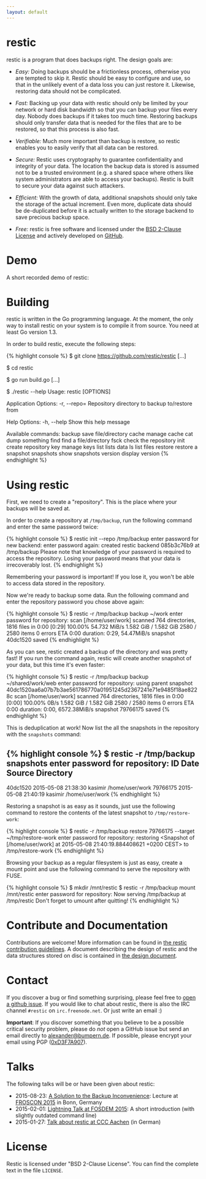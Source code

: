 ```yaml
---
layout: default
---
```


restic
======

restic is a program that does backups right. The design goals are:

 * *Easy:* Doing backups should be a frictionless process, otherwise you are tempted to skip it.  Restic should be easy to configure and use, so that in the unlikely event of a data loss you can just restore it. Likewise, restoring data should not be complicated.

 * *Fast:* Backing up your data with restic should only be limited by your network or hard disk bandwidth so that you can backup your files every day. Nobody does backups if it takes too much time. Restoring backups should only transfer data that is needed for the files that are to be restored, so that this process is also fast.

 * *Verifiable:* Much more important than backup is restore, so restic enables you to easily verify that all data can be restored.

 * *Secure:* Restic uses cryptography to guarantee confidentiality and integrity of your data. The location the backup data is stored is assumed not to be a trusted environment (e.g. a shared space where others like system administrators are able to access your backups). Restic is built to secure your data against such attackers.

 * *Efficient:* With the growth of data, additional snapshots should only take the storage of the actual increment. Even more, duplicate data should be de-duplicated before it is actually written to the storage backend to save precious backup space.

 * *Free:* restic is free software and licensed under the [BSD 2-Clause License](https://github.com/restic/restic/blob/master/LICENSE) and actively developed on [GitHub](https://github.com/restic/restic/).

Demo
====

A short recorded demo of restic:

<script type="text/javascript" src="https://asciinema.org/a/anro1vq39k80ae7c46s9nj6bs.js" id="asciicast-23554" async></script>

Building
========

restic is written in the Go programming language. At the moment, the only way to install restic on your system is to compile it from source. You need at least Go version 1.3.

In order to build restic, execute the following steps:

{% highlight console %}
$ git clone https://github.com/restic/restic
[...]

$ cd restic

$ go run build.go
[...]

$ ./restic --help
Usage:
  restic [OPTIONS] <command>

Application Options:
  -r, --repo= Repository directory to backup to/restore from

Help Options:
  -h, --help  Show this help message

Available commands:
  backup     save file/directory
  cache      manage cache
  cat        dump something
  find       find a file/directory
  fsck       check the repository
  init       create repository
  key        manage keys
  list       lists data
  ls         list files
  restore    restore a snapshot
  snapshots  show snapshots
  version    display version
{% endhighlight %}

Using restic
============

First, we need to create a "repository". This is the place where your backups will be saved at.

In order to create a repository at `/tmp/backup`, run the following command and enter the same password twice:

{% highlight console %}
$ restic init --repo /tmp/backup
enter password for new backend:
enter password again:
created restic backend 085b3c76b9 at /tmp/backup
Please note that knowledge of your password is required to access the repository.
Losing your password means that your data is irrecoverably lost.
{% endhighlight %}

Remembering your password is important! If you lose it, you won't be able to access data stored in the repository.

Now we're ready to backup some data. Run the following command and enter the repository password you chose above again:

{% highlight console %}
$ restic -r /tmp/backup backup ~/work
enter password for repository:
scan [/home/user/work]
scanned 764 directories, 1816 files in 0:00
[0:29] 100.00%  54.732 MiB/s  1.582 GiB / 1.582 GiB  2580 / 2580 items  0 errors  ETA 0:00
duration: 0:29, 54.47MiB/s
snapshot 40dc1520 saved
{% endhighlight %}

As you can see, restic created a backup of the directory and was pretty fast! If you run the command again, restic will create another snapshot of your data, but this time it's even faster:

{% highlight console %}
$ restic -r /tmp/backup backup ~/shared/work/web
enter password for repository:
using parent snapshot 40dc1520aa6a07b7b3ae561786770a01951245d2367241e71e9485f18ae8228c
scan [/home/user/work]
scanned 764 directories, 1816 files in 0:00
[0:00] 100.00%  0B/s  1.582 GiB / 1.582 GiB  2580 / 2580 items  0 errors  ETA 0:00
duration: 0:00, 6572.38MiB/s
snapshot 79766175 saved
{% endhighlight %}

This is deduplication at work! Now list the all the snapshots in the repository with the `snapshots` command:

{% highlight console %}
$ restic -r /tmp/backup snapshots
enter password for repository:
ID        Date                 Source      Directory
----------------------------------------------------------------------
40dc1520  2015-05-08 21:38:30  kasimir     /home/user/work
79766175  2015-05-08 21:40:19  kasimir     /home/user/work
{% endhighlight %}

Restoring a snapshot is as easy as it sounds, just use the following command to restore the contents of the latest snapshot to `/tmp/restore-work`:

{% highlight console %}
$ restic -r /tmp/backup restore 79766175 --target ~/tmp/restore-work
enter password for repository: 
restoring <Snapshot of [/home/user/work] at 2015-05-08 21:40:19.884408621 +0200 CEST> to /tmp/restore-work
{% endhighlight %}

Browsing your backup as a regular filesystem is just as easy, create a mount point and use the following command to serve the repository with FUSE.

{% highlight console %}
$ mkdir /mnt/restic
$ restic -r /tmp/backup mount /mnt/restic
enter password for repository:
Now serving /tmp/backup at /tmp/restic
Don't forget to umount after quitting!
{% endhighlight %}

Contribute and Documentation
============================

Contributions are welcome! More information can be found in [the restic contribution guidelines](https://github.com/restic/restic/blob/master/CONTRIBUTING.md). A document describing the design of restic and the data structures stored on disc is contained in [the design document](https://github.com/restic/restic/blob/master/doc/Design.md).

Contact
=======

If you discover a bug or find something surprising, please feel free to [open a github issue](https://github.com/restic/restic/issues/new). If you would like to chat about restic, there is also the IRC channel `#restic` on `irc.freenode.net`. Or just write an email :)

**Important**: If you discover something that you believe to be a possible critical security problem, please do *not* open a GitHub issue but send an email directly to alexander@bumpern.de. If possible, please encrypt your email using PGP ([0xD3F7A907](https://pgp.mit.edu/pks/lookup?op=get&search=0x91A6868BD3F7A907)).

Talks
=====

The following talks will be or have been given about restic:

 * 2015-08-23: [A Solution to the Backup Inconvenience](https://programm.froscon.de/2015/events/1515.html): Lecture at [FROSCON 2015](https://www.froscon.de) in Bonn, Germany
 * 2015-02-01: [Lightning Talk at FOSDEM 2015](https://www.youtube.com/watch?v=oM-MfeflUZ8&t=11m40s): A short introduction (with slightly outdated command line)
 * 2015-01-27: [Talk about restic at CCC Aachen](https://videoag.fsmpi.rwth-aachen.de/?view=player&lectureid=4442#content) (in German)

License
=======

Restic is licensed under "BSD 2-Clause License". You can find the complete text in the file `LICENSE`.
